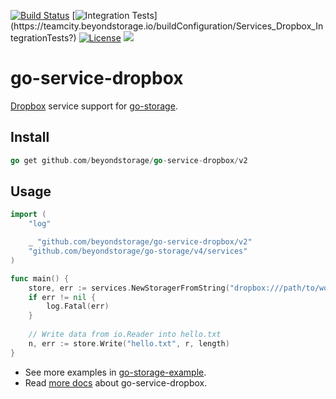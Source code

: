 [![Build Status](https://github.com/beyondstorage/go-service-dropbox/workflows/Unit%20Test/badge.svg?branch=master)](https://github.com/beyondstorage/go-service-dropbox/actions?query=workflow%3A%22Unit+Test%22)
[![Integration Tests](https://teamcity.beyondstorage.io/app/rest/builds/buildType:(id:Services_Dropbox_IntegrationTests)/statusIcon)](https://teamcity.beyondstorage.io/buildConfiguration/Services_Dropbox_IntegrationTests?)
[![License](https://img.shields.io/badge/license-apache%20v2-blue.svg)](https://github.com/Xuanwo/storage/blob/master/LICENSE)
[![](https://img.shields.io/matrix/beyondstorage@go-storage:matrix.org.svg?logo=matrix)](https://matrix.to/#/#beyondstorage@go-storage:matrix.org)

# go-service-dropbox

[Dropbox](https://www.dropbox.com) service support for [go-storage](https://github.com/beyondstorage/go-storage).

## Install

```go
go get github.com/beyondstorage/go-service-dropbox/v2
```

## Usage

```go
import (
	"log"

	_ "github.com/beyondstorage/go-service-dropbox/v2"
	"github.com/beyondstorage/go-storage/v4/services"
)

func main() {
	store, err := services.NewStoragerFromString("dropbox:///path/to/workdir?credential=apikey:<apikey>")
	if err != nil {
		log.Fatal(err)
	}
	
	// Write data from io.Reader into hello.txt
	n, err := store.Write("hello.txt", r, length)
}
```

- See more examples in [go-storage-example](https://github.com/beyondstorage/go-storage-example).
- Read [more docs](https://beyondstorage.io/docs/go-storage/services/dropbox) about go-service-dropbox.
